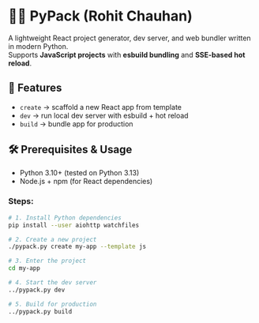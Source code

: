 # 🐍🔥 PyPack (Rohit Chauhan)

A lightweight React project generator, dev server, and web bundler written in modern Python.  
Supports **JavaScript projects** with **esbuild bundling** and **SSE-based hot reload**.  

## 🚀 Features
- `create` → scaffold a new React app from template  
- `dev` → run local dev server with esbuild + hot reload  
- `build` → bundle app for production  

## 🛠 Prerequisites & Usage

- Python 3.10+ (tested on Python 3.13)  
- Node.js + npm (for React dependencies) 

### Steps:

```bash
# 1. Install Python dependencies
pip install --user aiohttp watchfiles

# 2. Create a new project
./pypack.py create my-app --template js

# 3. Enter the project
cd my-app

# 4. Start the dev server
../pypack.py dev

# 5. Build for production
../pypack.py build
